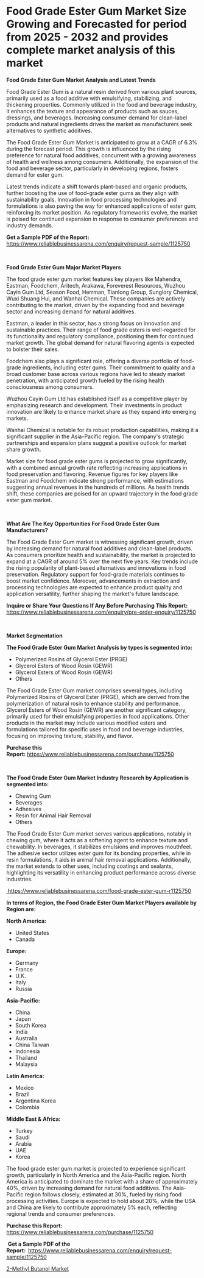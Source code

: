 <p><h1>Food Grade Ester Gum Market Size Growing and Forecasted for period from 2025 - 2032 and provides complete market analysis of this market</h1></p><p><strong>Food Grade Ester Gum Market Analysis and Latest Trends</strong></p>
<p><p>Food Grade Ester Gum is a natural resin derived from various plant sources, primarily used as a food additive with emulsifying, stabilizing, and thickening properties. Commonly utilized in the food and beverage industry, it enhances the texture and appearance of products such as sauces, dressings, and beverages. Increasing consumer demand for clean-label products and natural ingredients drives the market as manufacturers seek alternatives to synthetic additives.</p><p>The Food Grade Ester Gum Market is anticipated to grow at a CAGR of 6.3% during the forecast period. This growth is influenced by the rising preference for natural food additives, concurrent with a growing awareness of health and wellness among consumers. Additionally, the expansion of the food and beverage sector, particularly in developing regions, fosters demand for ester gum. </p><p>Latest trends indicate a shift towards plant-based and organic products, further boosting the use of food-grade ester gums as they align with sustainability goals. Innovation in food processing technologies and formulations is also paving the way for enhanced applications of ester gum, reinforcing its market position. As regulatory frameworks evolve, the market is poised for continued expansion in response to consumer preferences and industry demands.</p></p>
<p><strong>Get a Sample PDF of the Report:&nbsp;</strong> <a href="https://www.reliablebusinessarena.com/enquiry/request-sample/1125750?utm_campaign=2221&utm_medium=2&utm_source=Github&utm_content=ia&utm_term=02042025&utm_id=food-grade-ester-gum">https://www.reliablebusinessarena.com/enquiry/request-sample/1125750</a></p>
<p>&nbsp;</p>
<p><strong>Food Grade Ester Gum Major Market Players</strong></p>
<p><p>The food grade ester gum market features key players like Mahendra, Eastman, Foodchem, Aritech, Arakawa, Foreverest Resources, Wuzhou Cayin Gum Ltd, Season Food, Herrman, Tianlong Group, Sunglory Chemical, Wuxi Shuang Hui, and Wanhai Chemical. These companies are actively contributing to the market, driven by the expanding food and beverage sector and increasing demand for natural additives.</p><p>Eastman, a leader in this sector, has a strong focus on innovation and sustainable practices. Their range of food grade esters is well-regarded for its functionality and regulatory compliance, positioning them for continued market growth. The global demand for natural flavoring agents is expected to bolster their sales.</p><p>Foodchem also plays a significant role, offering a diverse portfolio of food-grade ingredients, including ester gums. Their commitment to quality and a broad customer base across various regions have led to steady market penetration, with anticipated growth fueled by the rising health consciousness among consumers.</p><p>Wuzhou Cayin Gum Ltd has established itself as a competitive player by emphasizing research and development. Their investments in product innovation are likely to enhance market share as they expand into emerging markets.</p><p>Wanhai Chemical is notable for its robust production capabilities, making it a significant supplier in the Asia-Pacific region. The company's strategic partnerships and expansion plans suggest a positive outlook for market share growth.</p><p>Market size for food grade ester gums is projected to grow significantly, with a combined annual growth rate reflecting increasing applications in food preservation and flavoring. Revenue figures for key players like Eastman and Foodchem indicate strong performance, with estimations suggesting annual revenues in the hundreds of millions. As health trends shift, these companies are poised for an upward trajectory in the food grade ester gum market.</p></p>
<p>&nbsp;</p>
<p><strong>What Are The Key Opportunities For Food Grade Ester Gum Manufacturers?</strong></p>
<p><p>The Food Grade Ester Gum market is witnessing significant growth, driven by increasing demand for natural food additives and clean-label products. As consumers prioritize health and sustainability, the market is projected to expand at a CAGR of around 5% over the next five years. Key trends include the rising popularity of plant-based alternatives and innovations in food preservation. Regulatory support for food-grade materials continues to boost market confidence. Moreover, advancements in extraction and processing technologies are expected to enhance product quality and application versatility, further shaping the market's future landscape.</p></p>
<p><strong>Inquire or Share Your Questions If Any Before Purchasing This Report:</strong> <a href="https://www.reliablebusinessarena.com/enquiry/pre-order-enquiry/1125750?utm_campaign=2221&utm_medium=2&utm_source=Github&utm_content=ia&utm_term=02042025&utm_id=food-grade-ester-gum">https://www.reliablebusinessarena.com/enquiry/pre-order-enquiry/1125750</a></p>
<p>&nbsp;</p>
<p><strong>Market Segmentation</strong></p>
<p><strong>The Food Grade Ester Gum Market Analysis by types is segmented into:</strong></p>
<p><ul><li>Polymerized Rosins of Glycerol Ester (PRGE)</li><li>Glycerol Esters of Wood Rosin (GEWR)</li><li>Glycerol Esters of Wood Rosin (GEWR)</li><li>Others</li></ul></p>
<p><p>The Food Grade Ester Gum market comprises several types, including Polymerized Rosins of Glycerol Ester (PRGE), which are derived from the polymerization of natural rosin to enhance stability and performance. Glycerol Esters of Wood Rosin (GEWR) are another significant category, primarily used for their emulsifying properties in food applications. Other products in the market may include various modified esters and formulations tailored for specific uses in food and beverage industries, focusing on improving texture, stability, and flavor.</p></p>
<p><strong>Purchase this Report:&nbsp;</strong><a href="https://www.reliablebusinessarena.com/purchase/1125750?utm_campaign=2221&utm_medium=2&utm_source=Github&utm_content=ia&utm_term=02042025&utm_id=food-grade-ester-gum">https://www.reliablebusinessarena.com/purchase/1125750</a></p>
<p>&nbsp;</p>
<p><strong>The Food Grade Ester Gum Market Industry Research by Application is segmented into:</strong></p>
<p><ul><li>Chewing Gum</li><li>Beverages</li><li>Adhesives</li><li>Resin for Animal Hair Removal</li><li>Others</li></ul></p>
<p><p>The Food Grade Ester Gum market serves various applications, notably in chewing gum, where it acts as a softening agent to enhance texture and chewability. In beverages, it stabilizes emulsions and improves mouthfeel. The adhesive sector utilizes ester gum for its bonding properties, while in resin formulations, it aids in animal hair removal applications. Additionally, the market extends to other uses, including coatings and sealants, highlighting its versatility in enhancing product performance across diverse industries.</p></p>
<p><a href="https://www.reliablebusinessarena.com/food-grade-ester-gum-r1125750?utm_campaign=2221&utm_medium=2&utm_source=Github&utm_content=ia&utm_term=02042025&utm_id=food-grade-ester-gum">&nbsp;https://www.reliablebusinessarena.com/food-grade-ester-gum-r1125750</a></p>
<p><strong>In terms of Region, the Food Grade Ester Gum Market Players available by Region are:</strong></p>
<p>
    <p> <strong> North America: </strong>
        <ul>
            <li>United States</li>
            <li>Canada</li>
        </ul>
        </p> 
    <p> <strong> Europe: </strong>
        <ul>
            <li>Germany</li>
            <li>France</li>
            <li>U.K.</li>
            <li>Italy</li>
            <li>Russia</li>
        </ul>
        </p> 
    <p> <strong> Asia-Pacific: </strong>
        <ul>
            <li>China</li>
            <li>Japan</li>
            <li>South Korea</li>
            <li>India</li>
            <li>Australia</li>
            <li>China Taiwan</li>
            <li>Indonesia</li>
            <li>Thailand</li>
            <li>Malaysia</li>
        </ul>
        </p> 
    <p> <strong> Latin America: </strong>
        <ul>
            <li>Mexico</li>
            <li>Brazil</li>
            <li>Argentina Korea</li>
            <li>Colombia</li>
        </ul>
        </p> 
    <p> <strong> Middle East & Africa: </strong>
        <ul>
            <li>Turkey</li>
            <li>Saudi</li>
            <li>Arabia</li>
            <li>UAE</li>
            <li>Korea</li>
        </ul>
    </p>
    </p>
<p><p>The food grade ester gum market is projected to experience significant growth, particularly in North America and the Asia-Pacific region. North America is anticipated to dominate the market with a share of approximately 40%, driven by increasing demand for natural food additives. The Asia-Pacific region follows closely, estimated at 30%, fueled by rising food processing activities. Europe is expected to hold about 20%, while the USA and China are likely to contribute approximately 5% each, reflecting regional trends and consumer preferences.</p></p>
<p><strong>Purchase this Report: </strong><a href="https://www.reliablebusinessarena.com/purchase/1125750?utm_campaign=2221&utm_medium=2&utm_source=Github&utm_content=ia&utm_term=02042025&utm_id=food-grade-ester-gum">https://www.reliablebusinessarena.com/purchase/1125750</a></p>
<p>&nbsp;<strong>Get a Sample PDF of the Report:&nbsp;&nbsp;</strong><a href="https://www.reliablebusinessarena.com/enquiry/request-sample/1125750?utm_campaign=2221&utm_medium=2&utm_source=Github&utm_content=ia&utm_term=02042025&utm_id=food-grade-ester-gum">https://www.reliablebusinessarena.com/enquiry/request-sample/1125750</a></p>
<p><strong></strong></p>
<p><p><a href="https://github.com/delindacallegari68/Market-Research-Report-List-1/blob/main/2-methyl-butanol-market.md?utm_campaign=2221&utm_medium=2&utm_source=Github&utm_content=ia&utm_term=02042025&utm_id=food-grade-ester-gum">2-Methyl Butanol Market</a></p></p>